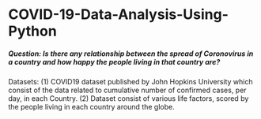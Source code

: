 # COVID-19-Data-Analysis-Using-Python

##### Question: Is there any relationship between the spread of Coronovirus in a country and how happy the people living in that country are?
Datasets: (1) COVID19 dataset published by John Hopkins University which consist of the data related to cumulative number of confirmed cases, per day, in each Country.
          (2) Dataset consist of various life factors, scored by the people living in each country around the globe. 
